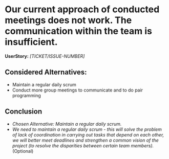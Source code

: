 # Our current approach of conducted meetings does not work. The communication within the team is insufficient. 
**UserStory:** *[TICKET/ISSUE-NUMBER]*

## Considered Alternatives:
* Maintain a regular daily scrum
* Conduct more group meetings to communicate and to do pair programming

## Conclusion
* *Chosen Alternative: Maintain a regular daily scrum.*
* *We need to maintain a regular daily scrum - this will solve the problem of lack of coordination in carrying out tasks that depend on each other, we will better meet deadlines and strengthen a common vision of the project (to resolve the disparities between certain team members).* (Optional)
